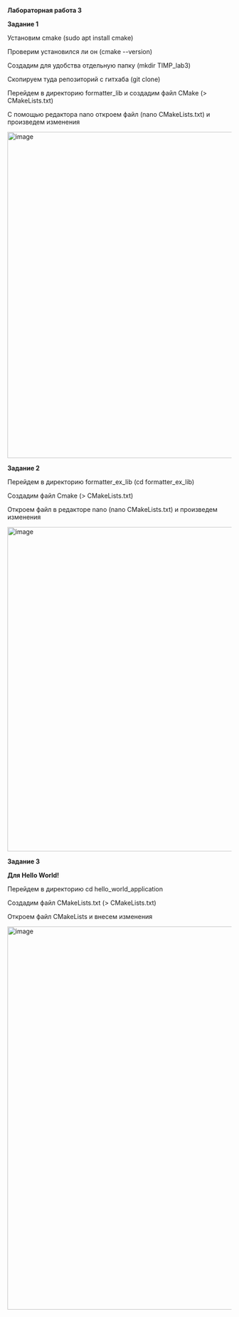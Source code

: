 **Лабораторная работа 3**

**Задание 1**

Установим cmake (sudo apt install cmake)

Проверим установился ли он (cmake --version)

Создадим для удобства отдельную папку (mkdir TIMP_lab3)

Скопируем туда репозиторий с гитхаба (git clone)

Перейдем в директорию formatter_lib и создадим файл CMake (> CMakeLists.txt)

С помощью редактора nano откроем файл (nano CMakeLists.txt) и произведем изменения

<img width="733" alt="image" src="https://user-images.githubusercontent.com/126329578/223779445-a8a54736-e658-4a1d-889b-c48356309635.png">

**Задание 2**

Перейдем в директорию formatter_ex_lib (cd formatter_ex_lib)

Создадим файл Cmake (> CMakeLists.txt)

Откроем файл в редакторе nano (nano CMakeLists.txt) и произведем изменения

<img width="729" alt="image" src="https://user-images.githubusercontent.com/126329578/223782117-330ee69c-b653-4988-81aa-d3a48c158740.png">

**Задание 3**

**Для Hello World!**

Перейдем в директорию cd hello_world_application

Создадим файл CMakeLists.txt (> CMakeLists.txt)

Откроем файл CMakeLists и внесем изменения

<img width="861" alt="image" src="https://user-images.githubusercontent.com/126329578/223791426-1cd0cb56-ac8f-4ec1-af00-c79edfbda5e5.png">


